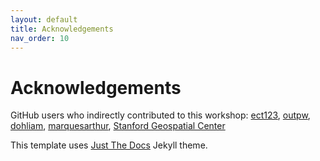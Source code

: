 ```yaml
---
layout: default
title: Acknowledgements
nav_order: 10
---
```

# Acknowledgements

GitHub users who indirectly contributed to this workshop: [ect123](https://github.com/ect123), [outpw](https://github.com/outpw), [dohliam](https://github.com/dohliam), [marquesarthur](https://github.com/marquesarthur), [Stanford Geospatial Center](https://github.com/StanfordGeospatialCenter)  
 
This template uses [Just The Docs](https://pmarsceill.github.io/just-the-docs/) Jekyll theme.  
